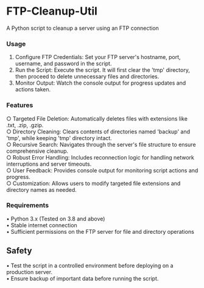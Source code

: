 # FTP-Cleanup-Util
A Python script to cleanup a server using an FTP connection<br>

### Usage
1. Configure FTP Credentials: Set your FTP server's hostname, port, username, and password in the script.
2. Run the Script: Execute the script. It will first clear the 'tmp' directory, then proceed to delete unnecessary files and directories.
3. Monitor Output: Watch the console output for progress updates and actions taken.<br>

### Features
○ Targeted File Deletion: Automatically deletes files with extensions like .txt, .zip, .gzip.<br>
○ Directory Cleaning: Clears contents of directories named 'backup' and 'tmp', while keeping 'tmp' directory intact.<br>
○ Recursive Search: Navigates through the server's file structure to ensure comprehensive cleanup.<br>
○ Robust Error Handling: Includes reconnection logic for handling network interruptions and server timeouts.<br>
○ User Feedback: Provides console output for monitoring script actions and progress.<br>
○ Customization: Allows users to modify targeted file extensions and directory names as needed.<br>

### Requirements 
• Python 3.x (Tested on 3.8 and above)<br>
• Stable internet connection<br>
• Sufficient permissions on the FTP server for file and directory operations<br>

## Safety 
• Test the script in a controlled environment before deploying on a production server.<br>
• Ensure backup of important data before running the script.
